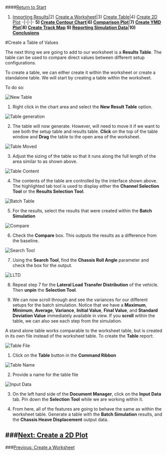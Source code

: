 ####[Return to Start](1_Tutorial_3.md)

1) [Importing Results](2_Importing_Results.md)|2) [Create a Worksheet](3_Create_Worksheet.md)|3) [Create Table](4_CreateTable.md)|4) [Create 2D Plot](5_2DChart.md)
-|-|-|-
__5) [Create Contour Chart](6_ContourChart.md)__|__6) [Comparison Plot](7_CompPlot.md)__|__7) [Create YMD Plot](8_YMDPlot.md)__|__8) [Create Track Map](9_TrackMap.md)__
__9) [Reporting Simulation Data](10_SimReport.md)__|__10) [Conclusions](11_Conclusion.md)__

#Create a Table of Values

The next thing we are going to add to our worksheet is a __Results Table__. The table can be used to compare direct values between different setup configurations.

To create a table, we can either create it within the worksheet or create a standalone table. We will start by creating a table within the worksheet.

To do so:

![New Table](../img/new_table.png)

1) Right click in the chart area and select the __New Result Table__ option.

![Table generation](../img/table_generate.png)

2) The table will now generate. However, will need to move it if we want to see both the setup table and results table. __Click__ on the top of the table window and __Drag__ the table to the open area of the worksheet.

![Table Moved](../img/table_moved.png)

3) Adjust the sizing of the table so that it runs along the full length of the area similar to as shown above.

![Table Content](../img/table_content.png)

4) The contents of the table are controlled by the interface shown above. The highlighted tab tool is used to display either the __Channel Selection Tool__ or the __Results Selection Tool__.

![Batch Table](../img/batch_table.png)

5) For the results, select the results that were created within the __Batch Simulation__

![Compare](../img/compare.PNG)

6) Check the __Compare__ box. This outputs the results as a difference from the baseline.

![Search Tool](../img/search_tool.png)

7) Using the __Search Tool__, find the __Chassis Roll Angle__ parameter and check the box for the output.

![LLTD](../img/lltd.png)

8) Repeat step 7 for the __Lateral Load Transfer Distribution__ of the vehicle. Then __unpin__ the __Selection Tool__.

9) We can now scroll through and see the variances for our different setups for the batch simulation. Notice that we have a __Maximum__, __Minimum__, __Average__, __Variance__, __Initial Value__, __Final Value__, and __Standard Deviation Value__ immediately available in view. If you __scroll__ within the table, we can also see each step from the simulation.

A stand alone table works comparable to the worksheet table, but is created in its own file instead of the worksheet table. To create the __Table__ report:

![Table File](../img/table_file.png)

1) Click on the __Table__ button in the __Command Ribbon__

![Table Name](../img/table_name.png)

2) Provide a name for the table file

![Input Data](../img/input_data.png)

3) On the left hand side of the __Document Manager__, click on the __Input Data__ tab. Pin down the __Selection Tool__ while we are working within it.

4) From here, all of the features are going to behave the same as within the worksheet table. Generate a table with the __Batch Simulation__ results, and the __Chassis Heave Displacement__ output data.

###[Next: Create a 2D Plot](5_2DChart.md)
---
###[Previous: Create a Worksheet](3_Create_Worksheet.md)